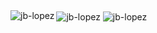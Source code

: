 <!--
### Hi there 👋

**jb-lopez/jb-lopez** is a ✨ _special_ ✨ repository because its `README.md` (this file) appears on your GitHub profile.

Here are some ideas to get you started:

- 🔭 I’m currently working on ...
- 🌱 I’m currently learning ...
- 👯 I’m looking to collaborate on ...
- 🤔 I’m looking for help with ...
- 💬 Ask me about ...
- 📫 How to reach me: ...
- 😄 Pronouns: ...
- ⚡ Fun fact: ...
-->

<img align="center" src="https://github-readme-stats.vercel.app/api?username=jb-lopez&show_icons=true&theme=dark&locale=en" alt="jb-lopez" />



<img align="left" src="https://github-readme-stats.vercel.app/api/top-langs?username=jb-lopez&show_icons=true&theme=dark&locale=en&layout=compact" alt="jb-lopez" />



<img align="center" src="https://github-readme-streak-stats.herokuapp.com/?user=jb-lopez&theme=dark" alt="jb-lopez" />
